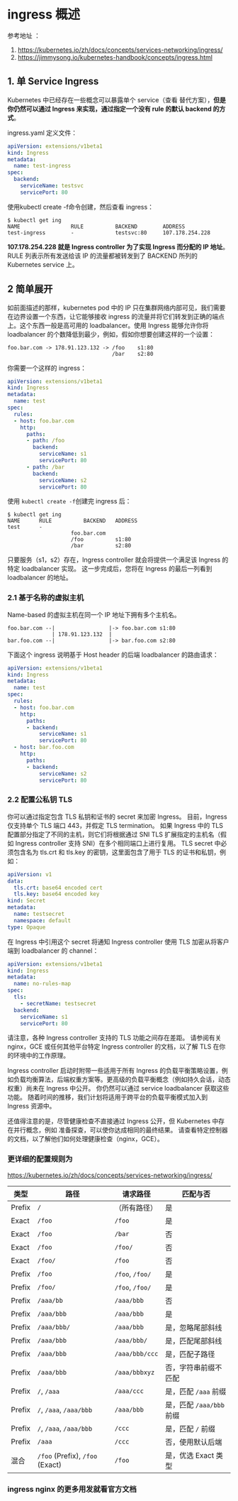 # ingress 概述 
参考地址 ：
1. https://kubernetes.io/zh/docs/concepts/services-networking/ingress/
2. https://jimmysong.io/kubernetes-handbook/concepts/ingress.html

## 1. 单 Service Ingress
Kubernetes 中已经存在一些概念可以暴露单个 service（查看 替代方案），**但是你仍然可以通过 Ingress 来实现，通过指定一个没有 rule 的默认 backend 的方式**。

ingress.yaml 定义文件：
```yaml
apiVersion: extensions/v1beta1
kind: Ingress
metadata:
  name: test-ingress
spec:
  backend:
    serviceName: testsvc
    servicePort: 80
```
使用kubectl create -f命令创建，然后查看 ingress：
```
$ kubectl get ing
NAME                RULE          BACKEND        ADDRESS
test-ingress        -             testsvc:80     107.178.254.228
```
**107.178.254.228 就是 Ingress controller 为了实现 Ingress 而分配的 IP 地址**。RULE 列表示所有发送给该 IP 的流量都被转发到了 BACKEND 所列的 Kubernetes service 上。

## 2 简单展开
如前面描述的那样，kubernetes pod 中的 IP 只在集群网络内部可见，我们需要在边界设置一个东西，让它能够接收 ingress 的流量并将它们转发到正确的端点上。这个东西一般是高可用的 loadbalancer。使用 Ingress 能够允许你将 loadbalancer 的个数降低到最少，例如，假如你想要创建这样的一个设置：
```
foo.bar.com -> 178.91.123.132 -> /foo    s1:80
                                 /bar    s2:80
```
你需要一个这样的 ingress：
```yml
apiVersion: extensions/v1beta1
kind: Ingress
metadata:
  name: test
spec:
  rules:
  - host: foo.bar.com
    http:
      paths:
      - path: /foo
        backend:
          serviceName: s1
          servicePort: 80
      - path: /bar
        backend:
          serviceName: s2
          servicePort: 80
```
使用 `kubectl create -f`创建完 ingress 后：
```
$ kubectl get ing
NAME      RULE          BACKEND   ADDRESS
test      -
                    foo.bar.com
                    /foo          s1:80
                    /bar          s2:80
```
只要服务（s1，s2）存在，Ingress controller 就会将提供一个满足该 Ingress 的特定 loadbalancer 实现。 这一步完成后，您将在 Ingress 的最后一列看到 loadbalancer 的地址。
### 2.1 基于名称的虚拟主机
Name-based 的虚拟主机在同一个 IP 地址下拥有多个主机名。
```
foo.bar.com --|                 |-> foo.bar.com s1:80
              | 178.91.123.132  |
bar.foo.com --|                 |-> bar.foo.com s2:80
```
下面这个 ingress 说明基于 Host header 的后端 loadbalancer 的路由请求：
```yaml
apiVersion: extensions/v1beta1
kind: Ingress
metadata:
  name: test
spec:
  rules:
  - host: foo.bar.com
    http:
      paths:
      - backend:
          serviceName: s1
          servicePort: 80
  - host: bar.foo.com
    http:
      paths:
      - backend:
          serviceName: s2
          servicePort: 80
```
### 2.2 配置公私钥 TLS
你可以通过指定包含 TLS 私钥和证书的 secret 来加密 Ingress。 目前，Ingress 仅支持单个 TLS 端口 443，并假定 TLS termination。 如果 Ingress 中的 TLS 配置部分指定了不同的主机，则它们将根据通过 SNI TLS 扩展指定的主机名（假如 Ingress controller 支持 SNI）在多个相同端口上进行复用。 TLS secret 中必须包含名为 tls.crt 和 tls.key 的密钥，这里面包含了用于 TLS 的证书和私钥，例如：
```yaml
apiVersion: v1
data:
  tls.crt: base64 encoded cert
  tls.key: base64 encoded key
kind: Secret
metadata:
  name: testsecret
  namespace: default
type: Opaque
```
在 Ingress 中引用这个 secret 将通知 Ingress controller 使用 TLS 加密从将客户端到 loadbalancer 的 channel：
```yaml
apiVersion: extensions/v1beta1
kind: Ingress
metadata:
  name: no-rules-map
spec:
  tls:
    - secretName: testsecret
  backend:
    serviceName: s1
    servicePort: 80
```
请注意，各种 Ingress controller 支持的 TLS 功能之间存在差距。 请参阅有关 nginx，GCE 或任何其他平台特定 Ingress controller 的文档，以了解 TLS 在你的环境中的工作原理。

Ingress controller 启动时附带一些适用于所有 Ingress 的负载平衡策略设置，例如负载均衡算法，后端权重方案等。更高级的负载平衡概念（例如持久会话，动态权重）尚未在 Ingress 中公开。 你仍然可以通过 service loadbalancer 获取这些功能。 随着时间的推移，我们计划将适用于跨平台的负载平衡模式加入到 Ingress 资源中。

还值得注意的是，尽管健康检查不直接通过 Ingress 公开，但 Kubernetes 中存在并行概念，例如 准备探查，可以使你达成相同的最终结果。 请查看特定控制器的文档，以了解他们如何处理健康检查（nginx，GCE）。

### 更详细的配置规则为 
https://kubernetes.io/zh/docs/concepts/services-networking/ingress/



|类型|路径|请求路径|匹配与否|
|---|---|---|---|
|Prefix|`/`|（所有路径）|是
|Exact|`/foo`|`/foo`|是
|Exact|`/foo`|`/bar`|否
|Exact|`/foo`|`/foo/`|否
|Exact|`/foo/`|`/foo`|否
|Prefix|`/foo`|`/foo`, `/foo/`|是
|Prefix|`/foo/`|`/foo`, `/foo/`|是
|Prefix|`/aaa/bb`|`/aaa/bbb`|否
|Prefix|`/aaa/bbb`|`/aaa/bbb`|是
|Prefix|`/aaa/bbb/`|`/aaa/bbb`|是，忽略尾部斜线
|Prefix|`/aaa/bbb`|`/aaa/bbb/`|是，匹配尾部斜线
|Prefix|`/aaa/bbb`|`/aaa/bbb/ccc`|是，匹配子路径
|Prefix|`/aaa/bbb`|`/aaa/bbbxyz`|否，字符串前缀不匹配
|Prefix|`/`, `/aaa`|`/aaa/ccc`|是，匹配 `/aaa` 前缀
|Prefix|`/`, `/aaa`, `/aaa/bbb`|`/aaa/bbb`|是，匹配 `/aaa/bbb` 前缀
|Prefix|`/`, `/aaa`, `/aaa/bbb`|`/ccc`|是，匹配 `/` 前缀
|Prefix|`/aaa`|`/ccc`|否，使用默认后端
|混合|`/foo` (Prefix), `/foo` (Exact)|`/foo`|是，优选 Exact 类型
### ingress nginx 的更多用发就看官方文档